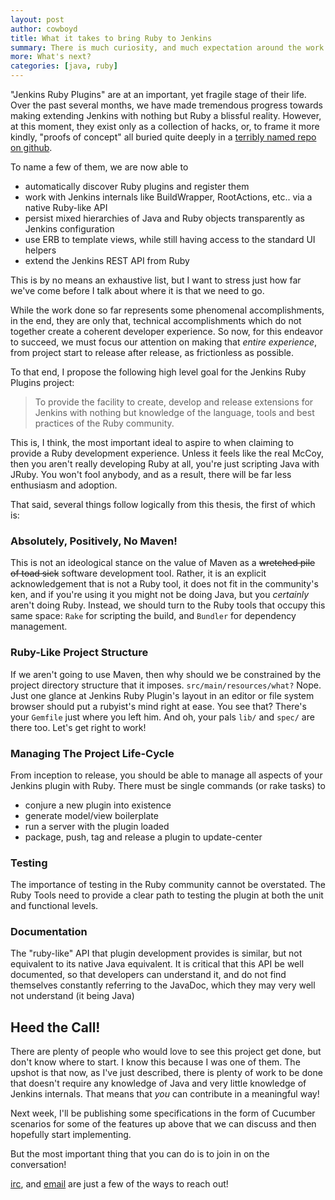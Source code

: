 ```yaml
---
layout: post
author: cowboyd
title: What it takes to bring Ruby to Jenkins
summary: There is much curiosity, and much expectation around the work being done to extend the Jenkins CI server so that you can write plugins in Ruby. This is where I believe we are, where it is that we need to go, and what it will take to get there.
more: What's next?
categories: [java, ruby]
---
```


"Jenkins Ruby Plugins" are at an important, yet fragile stage of their life. Over the past several months, we have made 
tremendous progress towards making extending Jenkins with nothing but Ruby a blissful reality. However, at this moment, 
they exist only as a collection of hacks, or, to frame it more kindly, "proofs of concept" all buried quite deeply in a 
[terribly named repo on github](http://github.com/cowboyd/fog.hpi).  


To name a few of them, we are now able to

* automatically discover Ruby plugins and register them
* work with Jenkins internals like BuildWrapper, RootActions, etc.. via a native Ruby-like API
* persist mixed hierarchies of Java and Ruby objects transparently as Jenkins configuration
* use ERB to template views, while still having access to the standard UI helpers
* extend the Jenkins REST API from Ruby

This is by no means an exhaustive list, but I want to stress just how far we've come before I talk about where it is that
we need to go. 

While the work done so far represents some phenomenal accomplishments, in the end, they are only that, technical accomplishments which do not together create a coherent developer experience. So now, for this endeavor to succeed, we must focus our attention on making that *entire experience*, from project start to release after release, as frictionless as possible.

To that end, I propose the following high level goal for the Jenkins Ruby Plugins project: 

>To provide the facility to create, develop and release extensions for Jenkins with nothing but knowledge of the language, tools and best practices of the Ruby community.

This is, I think, the most important ideal to aspire to when claiming to provide a Ruby development experience. Unless it feels like the real McCoy, then you aren't really developing Ruby at all, you're just scripting Java with JRuby. You won't fool anybody, and as a result, there will be far less enthusiasm and adoption.

That said, several things follow logically from this thesis, the first of which is:

### Absolutely, Positively, No Maven!

This is not an ideological stance on the value of Maven as a <strike>wretched pile of toad sick</strike> software development tool. Rather, it is an explicit acknowledgement that is not a Ruby tool, it does not fit in the community's ken, and if you're using it 
you might not be doing Java, but you *certainly* aren't doing Ruby. Instead, we should turn to the Ruby tools that
occupy this same space: `Rake` for scripting the build, and `Bundler` for dependency management.

### Ruby-Like Project Structure

If we aren't going to use Maven, then why should we be constrained by the project directory structure that it imposes. `src/main/resources/what?` Nope. Just one glance at Jenkins Ruby Plugin's layout in an editor or file system browser
should put a rubyist's mind right at ease. You see that? There's your `Gemfile` just
where you left him. And oh, your pals `lib/` and `spec/` are there too. Let's get right to work!

### Managing The Project Life-Cycle

From inception to release, you should be able to manage all aspects of your Jenkins plugin with Ruby. There must be single
commands (or rake tasks) to 

* conjure a new plugin into existence
* generate model/view boilerplate
* run a server with the plugin loaded
* package, push, tag and release a plugin to update-center

### Testing

The importance of testing in the Ruby community cannot be overstated. The Ruby Tools need to provide a clear path to 
testing the plugin at both the unit and functional levels.

### Documentation

The "ruby-like" API that plugin development provides is similar, but not equivalent to its native Java equivalent. 
It is critical that this API be well documented, so that developers can understand it, and do not find themselves constantly
referring to the JavaDoc, which they may very well not understand (it being Java)

## Heed the Call!

There are plenty of people who would love to see this project get done, but don't know where to start. I know this because I was one of them. The upshot is that now, as I've just described, there is plenty of work to be done that doesn't require any knowledge of Java and very little knowledge of Jenkins internals. That means that *you* can contribute in a meaningful way!

Next week, I'll be publishing some specifications in the form of Cucumber scenarios for some of the features up above that we can discuss and then hopefully start implementing.

But the most important thing that you can do is to join in on the conversation!

[irc](irc://freenode.net/jenkins), and [email](http://groups.google.com/group/jenkinsrb) are just a few of the ways to reach out!

